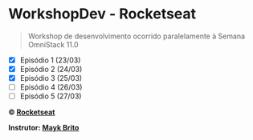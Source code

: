 # WorkshopDev - Rocketseat

> Workshop de desenvolvimento ocorrido paralelamente à Semana OmniStack 11.0

- [x] Episódio 1 (23/03)
- [x] Episódio 2 (24/03)
- [x] Episódio 3 (25/03)
- [ ] Episódio 4 (26/03)
- [ ] Episódio 5 (27/03)

**&copy; [Rocketseat](https://rocketseat.com.br/)**

**Instrutor: [Mayk Brito](https://github.com/maykbrito)**
